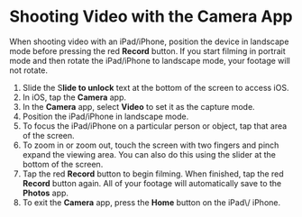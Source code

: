 # Shooting Video with the Camera App

When shooting video with an iPad/iPhone, position the device in landscape mode before pressing the red **Record** button. If you start filming in portrait mode and then rotate the iPad/iPhone to landscape mode, your footage will not rotate.

1. Slide the S**lide to unlock** text at the bottom of the screen to access iOS.
2. In iOS, tap the **Camera** app.
3. In the **Camera** app, select **Video** to set it as the capture mode.
4. Position the iPad/iPhone in landscape mode.
5. To focus the iPad/iPhone on a particular person or object, tap that area of the screen.
6. To zoom in or zoom out, touch the screen with two fingers and pinch expand the viewing area. You can also do this using the slider at the bottom of the screen.
7. Tap the red **Record** button to begin filming. When finished, tap the red **Record** button again. All of your footage will automatically save to the **Photos** app.
8. To exit the **Camera** app, press the **Home** button on the iPad\\/ iPhone.
